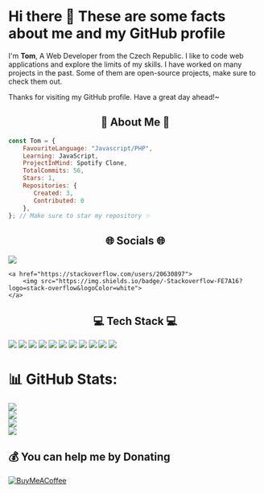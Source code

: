 # Hi there 👋 These are some facts about me and my GitHub profile
I'm **Tom**, A Web Developer from the Czech Republic. I like to code web applications and explore the limits of my skills. I have worked on many projects in the past. Some of them are open-source projects, make sure to check them out.

Thanks for visiting my GitHub profile. Have a great day ahead!~
<h2 align="center"> 💫 About Me 💫</h2>

```js
const Tom = {
    FavouriteLanguage: "Javascript/PHP",
    Learning: JavaScript,
    ProjectInMind: Spotify Clone,
    TotalCommits: 56,
    Stars: 1,
    Repositories: {
       Created: 3,
       Contributed: 0
    },
}; // Make sure to star my repository ✨
```

<h2 align="center"> 🌐 Socials 🌐</h2>

<div>
    <a href="https://linkedin.com/in/tomáš-bosák">
        <img src="https://img.shields.io/badge/LinkedIn-%230077B5.svg?logo=linkedin&logoColor=white">
    </a>
    
    <a href="https://stackoverflow.com/users/20630897">
        <img src="https://img.shields.io/badge/-Stackoverflow-FE7A16?logo=stack-overflow&logoColor=white">
    </a>
</div>

<h2 align="center"> 💻 Tech Stack 💻 </h2>

<div>
    <img src="https://img.shields.io/badge/php-%23777BB4.svg?style=plastic&logo=php&logoColor=white">
    <img src="https://img.shields.io/badge/css3-%231572B6.svg?style=plastic&logo=css3&logoColor=white">
    <img src="https://img.shields.io/badge/html5-%23E34F26.svg?style=plastic&logo=html5&logoColor=white">
    <img src="https://img.shields.io/badge/javascript-%23323330.svg?style=plastic&logo=javascript&logoColor=%23F7DF1E">
    <img src="https://img.shields.io/badge/react-%2320232a.svg?style=plastic&logo=react&logoColor=%2361DAFB">
    <img src="https://img.shields.io/badge/c%23-%23239120.svg?style=plastic&logo=c-sharp&logoColor=white">
    <img src="https://img.shields.io/badge/markdown-%23000000.svg?style=plastic&logo=markdown&logoColor=white">
    <img src="https://img.shields.io/badge/netlify-%23000000.svg?style=plastic&logo=netlify&logoColor=#00C7B7">
    <img src="https://img.shields.io/badge/NPM-%23000000.svg?style=plastic&logo=npm&logoColor=white">
    <img src="https://img.shields.io/badge/mysql-%2300f.svg?style=plastic&logo=mysql&logoColor=white">
    <img src="https://img.shields.io/badge/Microsoft%20SQL%20Sever-CC2927?style=plastic&logo=microsoft%20sql%20server&logoColor=white">
</div>

# 📊 GitHub Stats:
![](https://github-readme-stats.vercel.app/api?username=wodosharlatan&theme=dark&hide_border=false&include_all_commits=true&count_private=true)<br>
![](https://github-readme-streak-stats.herokuapp.com/?user=wodosharlatan&theme=dark&hide_border=false)<br>
![](https://github-readme-stats.vercel.app/api/top-langs/?username=wodosharlatan&theme=dark&hide_border=false&include_all_commits=true&count_private=true&layout=compact)<br>
[![](https://visitcount.itsvg.in/api?id=wodosharlatan&icon=5&color=0)](https://visitcount.itsvg.in)

## 💰 You can help me by Donating
[![BuyMeACoffee](https://img.shields.io/badge/Buy%20Me%20a%20Coffee-ffdd00?style=plastic&logo=buy-me-a-coffee&logoColor=black)](https://buymeacoffee.com/bosic) 


